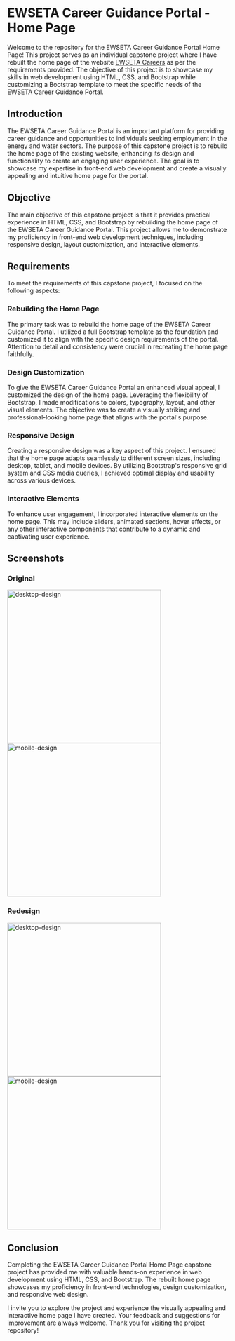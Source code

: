 # EWSETA Career Guidance Portal - Home Page

Welcome to the repository for the EWSETA Career Guidance Portal Home Page! This project serves as an individual capstone project where I have rebuilt the home page of the website [EWSETA Careers](https://ewsetacareers.org.za/) as per the requirements provided. The objective of this project is to showcase my skills in web development using HTML, CSS, and Bootstrap while customizing a Bootstrap template to meet the specific needs of the EWSETA Career Guidance Portal.

## Introduction

The EWSETA Career Guidance Portal is an important platform for providing career guidance and opportunities to individuals seeking employment in the energy and water sectors. The purpose of this capstone project is to rebuild the home page of the existing website, enhancing its design and functionality to create an engaging user experience. The goal is to showcase my expertise in front-end web development and create a visually appealing and intuitive home page for the portal.

## Objective

The main objective of this capstone project is that it provides practical experience in HTML, CSS, and Bootstrap by rebuilding the home page of the EWSETA Career Guidance Portal. This project allows me to demonstrate my proficiency in front-end web development techniques, including responsive design, layout customization, and interactive elements.


## Requirements

To meet the requirements of this capstone project, I focused on the following aspects:

### Rebuilding the Home Page
The primary task was to rebuild the home page of the EWSETA Career Guidance Portal. I utilized a full Bootstrap template as the foundation and customized it to align with the specific design requirements of the portal. Attention to detail and consistency were crucial in recreating the home page faithfully.

### Design Customization
To give the EWSETA Career Guidance Portal an enhanced visual appeal, I customized the design of the home page. Leveraging the flexibility of Bootstrap, I made modifications to colors, typography, layout, and other visual elements. The objective was to create a visually striking and professional-looking home page that aligns with the portal's purpose.

### Responsive Design
Creating a responsive design was a key aspect of this project. I ensured that the home page adapts seamlessly to different screen sizes, including desktop, tablet, and mobile devices. By utilizing Bootstrap's responsive grid system and CSS media queries, I achieved optimal display and usability across various devices.

### Interactive Elements
To enhance user engagement, I incorporated interactive elements on the home page. This may include sliders, animated sections, hover effects, or any other interactive components that contribute to a dynamic and captivating user experience.

## Screenshots

### Original

<img src="https://github.com/chriszimbizi/ewseta-redesign/assets/121321293/1fb499d2-0448-46c8-9e9b-45de39d6fa51" height="350" alt="desktop-design" />
<img src="https://github.com/chriszimbizi/ewseta-redesign/assets/121321293/f89f4df9-8bb8-4a75-b832-e5daab0bd000" height="350" alt="mobile-design"/>

### Redesign 

<img src="https://github.com/chriszimbizi/ewseta-redesign/assets/121321293/e6f054e3-fbfa-4bc0-be48-c0504630a855" height="350" alt="desktop-design" />
<img src="https://github.com/chriszimbizi/ewseta-redesign/assets/121321293/f2e1c4a8-4850-4eda-a71c-9ff32e1d8f99" height="350" alt="mobile-design"/>

## Conclusion

Completing the EWSETA Career Guidance Portal Home Page capstone project has provided me with valuable hands-on experience in web development using HTML, CSS, and Bootstrap. The rebuilt home page showcases my proficiency in front-end technologies, design customization, and responsive web design. 

I invite you to explore the project and experience the visually appealing and interactive home page I have created. Your feedback and suggestions for improvement are always welcome. Thank you for visiting the project repository!
